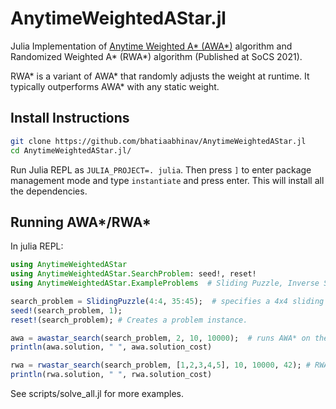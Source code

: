 # AnytimeWeightedAStar.jl

Julia Implementation of [Anytime Weighted A* (AWA*)](https://arxiv.org/abs/1110.2737) algorithm and Randomized Weighted A* (RWA*) algorithm (Published at SoCS 2021).

RWA* is a variant of AWA* that randomly adjusts the weight at runtime. It typically outperforms AWA* with any static weight.

## Install Instructions

```bash
git clone https://github.com/bhatiaabhinav/AnytimeWeightedAStar.jl
cd AnytimeWeightedAStar.jl/
```

Run Julia REPL as `JULIA_PROJECT=. julia`. Then press `]` to enter package management mode and type `instantiate` and press enter. This will install all the dependencies.

## Running AWA*/RWA*
In julia REPL:
```julia
using AnytimeWeightedAStar
using AnytimeWeightedAStar.SearchProblem: seed!, reset!
using AnytimeWeightedAStar.ExampleProblems  # Sliding Puzzle, Inverse Sliding Puzzle, Traveling Salesman Problem, City Navigation Problem. See src/example_problems directory for more details.

search_problem = SlidingPuzzle(4:4, 35:45);  # specifies a 4x4 sliding puzzle (also knowing as 15-Puzzle) with starting state (manhattan) heuristic randomly between 35 and 45.
seed!(search_problem, 1);
reset!(search_problem); # Creates a problem instance.

awa = awastar_search(search_problem, 2, 10, 10000);  # runs AWA* on the puzzle with a weight=2, a timelimit of 10 seconds and node-expansions limit of 10000.
println(awa.solution, " ", awa.solution_cost)

rwa = rwastar_search(search_problem, [1,2,3,4,5], 10, 10000, 42); # RWA* with weight set {1,2,3,4,5}, timelimit 10 seconds, node-expansions limit 10000, and RWA*'s random seed = 42.
println(rwa.solution, " ", rwa.solution_cost)
```

See scripts/solve_all.jl for more examples.

